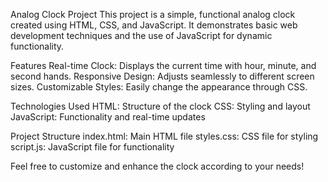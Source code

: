Analog Clock Project
This project is a simple, functional analog clock created using HTML, CSS, and JavaScript. 
It demonstrates basic web development techniques and the use of JavaScript for dynamic functionality.

Features
Real-time Clock: Displays the current time with hour, minute, and second hands.
Responsive Design: Adjusts seamlessly to different screen sizes.
Customizable Styles: Easily change the appearance through CSS.

Technologies Used
HTML: Structure of the clock
CSS: Styling and layout
JavaScript: Functionality and real-time updates

Project Structure
index.html: Main HTML file
styles.css: CSS file for styling
script.js: JavaScript file for functionality

Feel free to customize and enhance the clock according to your needs!


